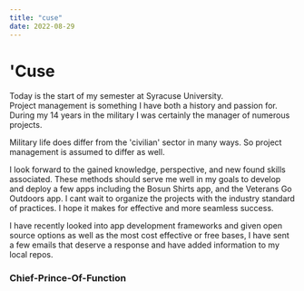 ```yaml
---
title: "cuse"
date: 2022-08-29
---
```


# 'Cuse

Today is the start of my semester at Syracuse University. <br>
Project management is something I have both a history and passion for. During my 14 years in the military I was certainly the manager of numerous projects. <br>

Military life does differ from the 'civilian' sector in many ways. So project management is assumed to differ as well. <br>

I look forward to the gained knowledge, perspective, and new found skills associated. These methods should serve me well in my goals to develop and deploy a few apps including the Bosun Shirts app, and the Veterans Go Outdoors app. I cant wait to organize the projects with the industry standard of practices. I hope it makes for effective and more seamless success. <br>

I have recently looked into app development frameworks and given open source options as well as the most cost effective or free bases, I have sent a few emails that deserve a response and have added information to my local repos. <br>

### Chief-Prince-Of-Function
